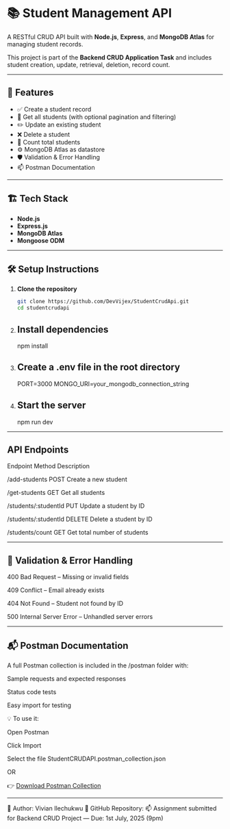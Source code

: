 # 📚 Student Management API

A RESTful CRUD API built with **Node.js**, **Express**, and **MongoDB Atlas** for managing student records.

This project is part of the **Backend CRUD Application Task** and includes student creation, update, retrieval, deletion, record count.


--------------------------------

## 🚀 Features

- ✅ Create a student record
- 📖 Get all students (with optional pagination and filtering)
- ✏️ Update an existing student
- ❌ Delete a student
- 🔢 Count total students
- ⚙️ MongoDB Atlas as datastore
- 🛡️ Validation & Error Handling
- 📫 Postman Documentation

--------------------------------

## 🏗️ Tech Stack

- **Node.js**
- **Express.js**
- **MongoDB Atlas**
- **Mongoose ODM**


--------------------------------


## 🛠️ Setup Instructions

1. **Clone the repository**  
   ```bash
   git clone https://github.com/DevVijex/StudentCrudApi.git
   cd studentcrudapi


2. ## Install dependencies
    npm install


3. ## Create a .env file in the root directory
    PORT=3000
    MONGO_URI=your_mongodb_connection_string

4. ## Start the server
    npm run dev


--------------------------------

## API Endpoints
Endpoint                        Method                          Description

/add-students                   POST                            Create a new student

/get-students                   GET                             Get all students

/students/:studentId            PUT                             Update a student by ID

/students/:studentId            DELETE                          Delete a student by ID

/students/count                 GET                             Get total number of students


--------------------------------

## 🔐 Validation & Error Handling
400 Bad Request – Missing or invalid fields

409 Conflict – Email already exists

404 Not Found – Student not found by ID

500 Internal Server Error – Unhandled server errors


--------------------------------


## 📬 Postman Documentation
A full Postman collection is included in the /postman folder with:

Sample requests and expected responses

Status code tests

Easy import for testing

💡 To use it:

Open Postman

Click Import

Select the file StudentCRUDAPI.postman_collection.json

OR

👉 [Download Postman Collection](https://documenter.getpostman.com/view/31294338/2sB34bKNXc)



--------------------------------

👤 Author: Vivian Ilechukwu
📍 GitHub Repository:
📫 Assignment submitted for Backend CRUD Project — Due: 1st July, 2025 (9pm)



